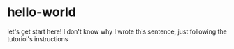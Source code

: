 # hello-world
let's get start here!
I don't know why I wrote this sentence, just following the tutoriol's instructions